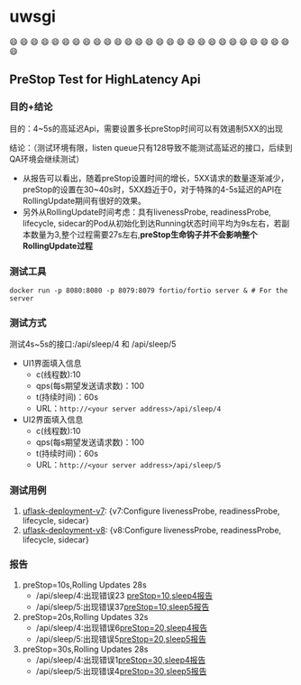 # uwsgi
:smile: :smile: :smile: :smile: :smile: :smile: :smile: :smile: :smile: :smile: :smile: :smile: :smile: :smile: :smile: :smile: :smile: :smile: :smile: :smile: :smile: :smile: :smile: :smile: :smile: :smile: :smile: :smile:
## PreStop Test for HighLatency Api
### 目的+结论
目的：4~5s的高延迟Api，需要设置多长preStop时间可以有效遏制5XX的出现

结论：（测试环境有限，listen queue只有128导致不能测试高延迟的接口，后续到QA环境会继续测试）
- 从报告可以看出，随着preStop设置时间的增长，5XX请求的数量逐渐减少，preStop的设置在30~40s时，5XX趋近于0，对于特殊的4-5s延迟的API在RollingUpdate期间有很好的效果。
- 另外从RollingUpdate时间考虑：具有livenessProbe, readinessProbe, lifecycle, sidecar的Pod从初始化到达Running状态时间平均为9s左右，若副本数量为3,整个过程需要27s左右,**preStop生命钩子并不会影响整个RollingUpdate过程**

### 测试工具
```shell script
docker run -p 8080:8080 -p 8079:8079 fortio/fortio server & # For the server
```
### 测试方式
测试4s~5s的接口:/api/sleep/4 和 /api/sleep/5
- UI1界面填入信息
    - c(线程数):10
    - qps(每s期望发送请求数)：100
    - t(持续时间)：60s
    - URL：`http://<your server address>/api/sleep/4`
- UI2界面填入信息
    - c(线程数):10
    - qps(每s期望发送请求数)：100
    - t(持续时间)：60s
    - URL：`http://<your server address>/api/sleep/5`


### 测试用例
1. [uflask-deployment-v7](../uwsgi/uflask-deployment-v7.yaml): {v7:Configure livenessProbe, readinessProbe, lifecycle, sidecar}
2. [uflask-deployment-v8](../uwsgi/uflask-deployment-v8.yaml): {v8:Configure livenessProbe, readinessProbe, lifecycle, sidecar} 


### 报告
1. preStop=10s,Rolling Updates 28s
    - /api/sleep/4:出现错误23 [preStop=10,sleep4报告](./fortio-report/preStop=10,sleep4.pdf)
    - /api/sleep/5:出现错误37[preStop=10,sleep5报告](./fortio-report/preStop=10,sleep5.pdf)
2. preStop=20s,Rolling Updates 32s
    - /api/sleep/4:出现错误6[preStop=20,sleep4报告](./fortio-report/preStop=20,sleep4.pdf)
    - /api/sleep/5:出现错误5[preStop=20,sleep5报告](./fortio-report/preStop=20,sleep5.pdf)
3. preStop=30s,Rolling Updates 28s
    - /api/sleep/4:出现错误1[preStop=30,sleep4报告](./fortio-report/preStop=30,sleep4.pdf)
    - /api/sleep/5:出现错误4[preStop=30,sleep5报告](./fortio-report/preStop=30,sleep5.pdf)

